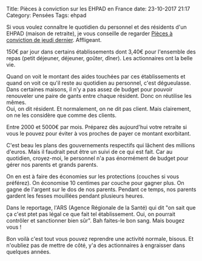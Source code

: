 Title: Pièces à conviction sur les EHPAD en France
date: 23-10-2017 21:17
Category: Pensées
Tags: ehpad

Si vous voulez connaître le quotidien du personnel et des résidents d'un EHPAD (maison de retraite), je vous conseille de regarder [Pièces à conviction de jeudi dernier](https://www.france.tv/france-3/pieces-a-conviction/292271-maisons-de-retraite-les-secrets-d-un-gros-business.html). Affligeant.

150€ par jour dans certains établissements dont 3,40€ pour l'ensemble des repas (petit déjeuner, déjeuner, goûter, dîner). Les actionnaires ont la belle vie.

Quand on voit le montant des aides touchées par ces établissements et quand on voit ce qu'il reste au quotidien au personnel, c'est dégueulasse. Dans certaines maisons, il n'y a pas assez de budget pour pouvoir renouveler une paire de gants entre chaque résident. Donc on réutilise les mêmes.  
Oui, on dit résident. Et normalement, on ne dit pas client. Mais clairement, on ne les considère que comme des clients.

Entre 2000 et 5000€ par mois. Préparez dès aujourd'hui votre retraite si vous le pouvez pour éviter à vos proches de payer ce montant exorbitant.

C'est beau les plans des gouvernements respectifs qui lâchent des millions d'euros. Mais il faudrait peut être un suivi de ce qui est fait. Car au quotidien, croyez-moi, le personnel n'a pas énormément de budget pour gérer nos parents et grands parents.

On en est à faire des économies sur les protections (couches si vous préférez). On économise 10 centimes par couche pour gagner plus. On gagne de l'argent sur le dos de nos parents. Pendant ce temps, nos parents gardent les fesses mouillées pendant plusieurs heures.

Dans le reportage, l'ARS (Agence Régionale de la Santé) qui dit "on sait que ça c'est ptet pas légal ce que fait tel établissement. Oui, on pourrait contrôler et sanctionner bien sûr". Bah faites-le bon sang. Mais bougez vous !

Bon voilà c'est tout vous pouvez reprendre une activité normale, bisous. Et n'oubliez pas de mettre de côté, y'a des actionnaires à engraisser dans quelques années.
